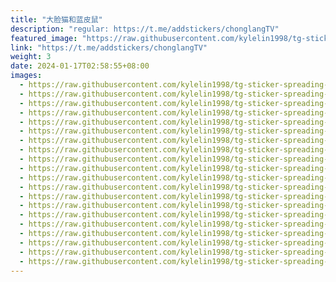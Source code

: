 ```yaml
---
title: "大脸猫和蓝皮鼠"
description: "regular: https://t.me/addstickers/chonglangTV"
featured_image: "https://raw.githubusercontent.com/kylelin1998/tg-sticker-spreading-worldwide-images/main/img/d98557f7-e6ab-4247-b748-70d49047be0e.jpg"
link: "https://t.me/addstickers/chonglangTV"
weight: 3
date: 2024-01-17T02:58:55+08:00
images:
  - https://raw.githubusercontent.com/kylelin1998/tg-sticker-spreading-worldwide-images/main/img/d98557f7-e6ab-4247-b748-70d49047be0e.jpg
  - https://raw.githubusercontent.com/kylelin1998/tg-sticker-spreading-worldwide-images/main/img/71d7ea23-eb80-49aa-a201-649ecc02dde2.jpg
  - https://raw.githubusercontent.com/kylelin1998/tg-sticker-spreading-worldwide-images/main/img/00cbfc01-4415-4d4e-88d8-89ccc3f0bce3.jpg
  - https://raw.githubusercontent.com/kylelin1998/tg-sticker-spreading-worldwide-images/main/img/f78b6d2b-655c-42d8-b393-c992b6cd7dc3.jpg
  - https://raw.githubusercontent.com/kylelin1998/tg-sticker-spreading-worldwide-images/main/img/905fa037-52c4-4f3c-a83d-c5045b9a9612.jpg
  - https://raw.githubusercontent.com/kylelin1998/tg-sticker-spreading-worldwide-images/main/img/80978e82-ab4f-4331-8105-7c9a0a17ff13.jpg
  - https://raw.githubusercontent.com/kylelin1998/tg-sticker-spreading-worldwide-images/main/img/c619b955-d62c-4e5c-97f4-d453541dca5c.jpg
  - https://raw.githubusercontent.com/kylelin1998/tg-sticker-spreading-worldwide-images/main/img/95cf78d0-6c82-446a-8e20-a783d2408697.jpg
  - https://raw.githubusercontent.com/kylelin1998/tg-sticker-spreading-worldwide-images/main/img/b62ae37d-b1cc-4f22-a9d2-17ef772e78a6.jpg
  - https://raw.githubusercontent.com/kylelin1998/tg-sticker-spreading-worldwide-images/main/img/76f075a7-0cb8-40c4-b4a3-802627493715.jpg
  - https://raw.githubusercontent.com/kylelin1998/tg-sticker-spreading-worldwide-images/main/img/36fc155e-4e52-433a-a4d6-978f42149008.jpg
  - https://raw.githubusercontent.com/kylelin1998/tg-sticker-spreading-worldwide-images/main/img/57655f9d-6b11-45d1-9227-b765c0926a7c.jpg
  - https://raw.githubusercontent.com/kylelin1998/tg-sticker-spreading-worldwide-images/main/img/63732f89-24e8-4e48-b02f-a187e91ebdf6.jpg
  - https://raw.githubusercontent.com/kylelin1998/tg-sticker-spreading-worldwide-images/main/img/c9f0c39f-23fc-403b-ae7a-c33020cef27f.jpg
  - https://raw.githubusercontent.com/kylelin1998/tg-sticker-spreading-worldwide-images/main/img/78eccd0f-1ea8-40f2-942a-2d6f5b11c430.jpg
  - https://raw.githubusercontent.com/kylelin1998/tg-sticker-spreading-worldwide-images/main/img/f1ee757e-6541-4d68-99b5-f4cd794684c4.jpg
  - https://raw.githubusercontent.com/kylelin1998/tg-sticker-spreading-worldwide-images/main/img/969de1f7-05ba-427a-a8d0-1a0f7e241d1c.jpg
  - https://raw.githubusercontent.com/kylelin1998/tg-sticker-spreading-worldwide-images/main/img/5c3444ab-5682-407e-a4d3-73e613e41ace.jpg
  - https://raw.githubusercontent.com/kylelin1998/tg-sticker-spreading-worldwide-images/main/img/51ad1f5d-90ed-4392-941b-3617a3225b03.jpg
  - https://raw.githubusercontent.com/kylelin1998/tg-sticker-spreading-worldwide-images/main/img/d74f8aeb-6850-4ee5-9bcf-236d7e125064.jpg
---
```

